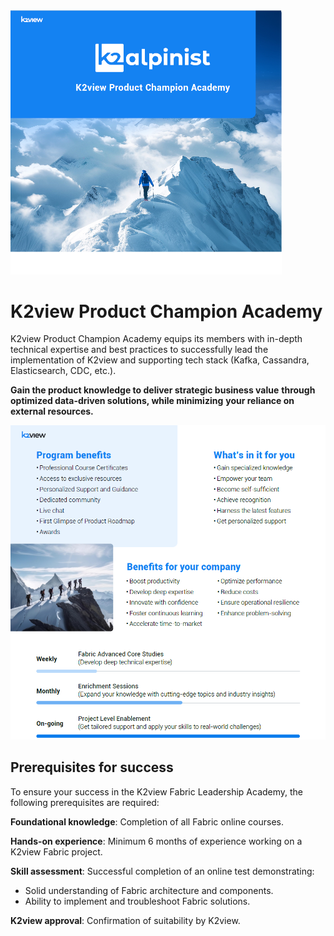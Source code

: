 <img src="../images/alpinist1.png" style="zoom: 50%;" />

# K2view Product Champion Academy

K2view Product Champion Academy equips its members with
in-depth technical expertise and best practices to successfully
lead the implementation of K2view and supporting tech stack
(Kafka, Cassandra, Elasticsearch, CDC, etc.).

**Gain the product knowledge to deliver strategic business value**
**through optimized data-driven solutions, while minimizing**
**your reliance on external resources.**

<img src="../images/alpinist2.png" style="zoom: 90%;" />

## Prerequisites for success

To ensure your success in the K2view Fabric Leadership Academy, the following prerequisites
are required:

**Foundational knowledge**: Completion of all Fabric online courses.

**Hands-on experience**: Minimum 6 months of experience working on a K2view Fabric project.

**Skill assessment**: Successful completion of an online test demonstrating:

- Solid understanding of Fabric architecture and components.
- Ability to implement and troubleshoot Fabric solutions.

**K2view approval**: Confirmation of suitability by K2view.